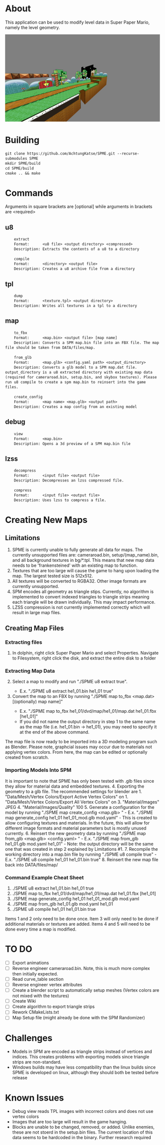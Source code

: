 # About
This application can be used to modify level data in Super Paper Mario, namely the level geometry.

![he1_01.bin](/Images/he1_01.png)

# Building
```
git clone https://github.com/AchtungKatse/SPME.git --recurse-submodules SPME
mkdir SPME/build
cd SPME/build
cmake .. && make
```

# Commands
Arguments in square brackets are \[optional] while arguments in brackets are \<required>
## u8
  		extract
  		Format:      <u8 file> <output directory> <compressed>
  		Description: Extracts the contents of a u8 to a directory
  
  		compile
  		Format:      <directory> <output file>
  		Description: Creates a u8 archive file from a directory
  
## tpl
  		dump
  		Format:      <texture.tpl> <output directory>
  		Description: Writes all textures in a tpl to a directory
  
## map
  		to_fbx
  		Format:      <map.bin> <output file> [map name]
  		Description: Converts a SPM map.bin file into an FBX file. The map file should be taken from DATA/files/map.
  
  		from_glb
  		Format:      <map.glb> <config.yaml path> <output_directory>
  		Description: Converts a glb model to a SPM map.dat file. output_directory is a u8 extracted directory with existing map data (required for cameraroad.bin, setup.bin, and skybox textures). Please run u8 compile to create a spm map.bin to reinsert into the game files.
  
  		create_config
  		Format:      <map name> <map.glb> <output path>
  		Description: Creates a map config from an existing model
  
## debug
  		view
  		Format:      <map.bin>
  		Description: Opens a 3d preview of a SPM map.bin file
  
## lzss
  		decompress
  		Format:      <input file> <output file>
  		Description: Decompresses an lzss compressed file.
  
  		compress
  		Format:      <input file> <output file>
  		Description: Uses lzss to compress a file.
  
# Creating New Maps
## Limitations
1. SPME is currently unable to fully generate all data for maps. The currently unsupported files are: cameraroad.bin, setup/(map_name).bin, and all background textures in bg/*.tpl. This means that new map data needs to be 'frankensteined' with an existing map to function.
2. Textures that are too large will cause the game to hang upon loading the map. The largest tested size is 512x512.
3. All textures will be converted to RGBA32. Other image formats are currently unsupported.
4. SPM encodes all geometry as triangle stips. Currently, no algorithm is implemented to convert indexed triangles to triangle strips meaning each triangle will be drawn individually. This may impact performance.
5. LZSS compression is not currently implemented correctly which will result in large map files.

## Creating Map Files
### Extracting files
1. In dolphin, right click Super Paper Mario and select Properties. Navigate to Filesystem, right click the disk, and extract the entire disk to a folder

### Extracting Map Data
2. Select a map to modify and run "./SPME u8 extract <map file> <output directory> true".
    - E.x. "./SPME u8 extract he1_01.bin he1_01 true"
3. Convert the map to an FBX by running "./SPME map to_fbx <map.dat> <output file> \[(optionally) map name\]"
    - E.x. "./SPME map to_fbx he1_01/dvd/map/he1_01/map.dat he1_01.fbx \[he1_01]"
    - If you did not name the output directory in step 1 to the same name as the map file (i.e. he1_01.bin -> he1_01), you may need to specify it at the end of the above command.

The map file is now ready to be imported into a 3D modeling program such as Blender. Please note, graphcial issues may occur due to materials not applying vertex colors.
From here, the map can be edited or optionally created from scratch.

### Importing Models Into SPM
It is important to note that SPME has only been tested with .glb files since they allow for material data and embedded textures.
4. Exporting the geometry to a glb file. The recommended settings for blender are
    1. "Data/Mesh/Vertex Colors/Export Active Vertex Colors"    on
    1. "Data/Mesh/Vertex Colors/Export All Vertex Colors"       on
    3. "Material/Images"            JPEG
    4. "Material/Images/Quality"    100
5. Generate a configuration for the model by running "./SPME map create_config <map name> <map.glb> <output config>"
    - E.x. "./SPME map generate_config he1_01 he1_01_mod.glb mod.yaml"
    - This is created to allow configuring textures and materials. In the future, this will allow for different image formats and material parameters but is mostly unused currently.
6. Reinsert the new geometry data by running "./SPME map from_glb <map.glb> <config.yaml> <output directory>"
    - E.x. "./SPME map from_glb he1_01.glb mod.yaml he1_01"
    - Note: the output directory will be the same one that was created in step 2 explained by Limitations #1.
7. Recompile the working directory into a map.bin file by running "./SPME u8 compile <map directory> <output map> true"
    - E.x. "./SPME u8 compile he1_01 he1_01.bin true"
8. Reinsert the new map file back into DATA/files/map/

### Command Example Cheat Sheet
1. ./SPME u8 extract he1_01.bin he1_01 true
2. ./SPME map to_fbx he1_01/dvd/map/he1_01/map.dat he1_01.fbx \[he1_01]
3. ./SPME map generate_config he1_01 he1_01_mod.glb mod.yaml
4. ./SPME map from_glb he1_01.glb mod.yaml he1_01
5. ./SPME u8 compile he1_01 he1_01.bin true

Items 1 and 2 only need to be done once.
Item 3 will only need to be done if additional materials or textures are added.
Items 4 and 5 will need to be done every time a map is modified.

# TO DO
- [ ] Export animations
- [ ] Reverse engineer cameraroad.bin. Note, this is much more complex then initially expected.
- [ ] Read curve_table section
- [ ] Reverse engineer vertex attributes
- [ ] Create a blender script to automatically setup meshes (Vertex colors are not mixed with the textures)
- [ ] Create Wiki
- [ ] Create algorithm to export triangle strips
- [ ] Rework CMakeLists.txt
- [ ] Map Setup file (might already be done with the SPM Randomizer)

# Challenges
- Models in SPM are encoded as triangle strips instead of vertices and indices. This creates problems with exporting models since triangle strips are non-standard.
- Windows builds may have less compatibility than the linux builds since SPME is developed on linux, although they should both be tested before release

# Known Issues
- Debug view reads TPL images with incorrect colors and does not use vertex colors
- Images that are too large will result in the game hanging.
- Blocks are unable to be changed, removed, or added. Unlike enemies, these are not stoerd in the setup.bin files. The current location of this data seems to be hardcoded in the binary. Further research required

